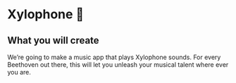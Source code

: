


# Xylophone 🎹


## What you will create

We’re going to make a music app that plays Xylophone sounds. For every Beethoven out there, this will let you unleash your musical talent where ever you are. 



